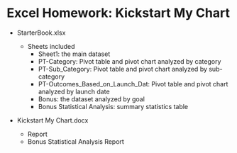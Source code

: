 # Excel Homework: Kickstart My Chart

* StarterBook.xlsx
  - Sheets included
    * Sheet1: the main dataset
    * PT-Category: Pivot table and pivot chart analyzed by category
    * PT-Sub_Category: Pivot table and pivot chart analyzed by sub-category
    * PT-Outcomes_Based_on_Launch_Dat: Pivot table and pivot chart analyzed by launch date
    * Bonus: the dataset analyzed by goal
    * Bonus Statistical Analysis: summary statistics table

* Kickstart My Chart.docx
  - Report
  - Bonus Statistical Analysis Report